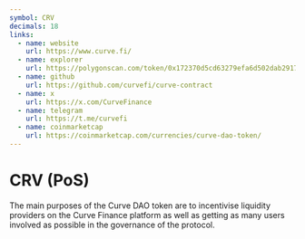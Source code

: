 ```yaml
---
symbol: CRV
decimals: 18
links:
  - name: website
    url: https://www.curve.fi/
  - name: explorer
    url: https://polygonscan.com/token/0x172370d5cd63279efa6d502dab29171933a610af
  - name: github
    url: https://github.com/curvefi/curve-contract
  - name: x
    url: https://x.com/CurveFinance
  - name: telegram
    url: https://t.me/curvefi
  - name: coinmarketcap
    url: https://coinmarketcap.com/currencies/curve-dao-token/
---
```


# CRV (PoS)

The main purposes of the Curve DAO token are to incentivise liquidity providers on the Curve Finance platform as well as getting as many users involved as possible in the governance of the protocol.
